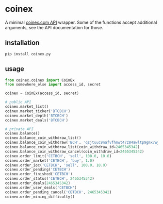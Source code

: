 # coinex

A minimal [coinex.com API](https://github.com/coinexcom/coinex_exchange_api/wiki) wrapper.  Some of the functions accept additional arguments, see the API documentation for those.

## installation

```
pip install coinex.py
```

## usage

```python
from coinex.coinex import CoinEx
from somewhere_else import access_id, secret

coinex = CoinEx(access_id, secret)

# public API
coinex.market_list()
coinex.market_ticker('BTCBCH')
coinex.market_depth('BTCBCH')
coinex.market_deals('BTCBCH')

# private API
coinex.balance()
coinex.balance_coin_withdraw_list()
coinex.balance_coin_withdraw('BCH', 'qzjtuuc9nafvfhmwt47z84awltp9gmx7wyma3kvy9v', 0.001)
coinex.balance_coin_withdraw_list(coin_withdraw_id=2465345342)
coinex.balance_coin_withdraw_cancel(coin_withdraw_id=2465345342)
coinex.order_limit('CETBCH', 'sell', 100.0, 10.0)
coinex.order_market('CETBCH', 'buy', 1.0)
coinex.order_ioc('CETBCH', 'sell', 100.0, 10.0)
coinex.order_pending('CETBCH')
coinex.order_finished('CETBCH')
coinex.order_status('CETBCH', 2465345342)
coinex.order_deals(2465345342)
coinex.order_user_deals('CETBCH')
coinex.order_pending_cancel('CETBCH', 2465345342)
coinex.order_mining_difficulty()
```


